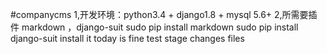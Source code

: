 #companycms
1,开发环境：python3.4 + django1.8 + mysql 5.6+
2,所需要插件 markdown ，django-suit
    sudo pip install markdown 
    sudo pip install django-suit
install it 
today is fine 
test stage
changes files 

